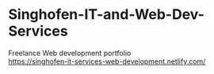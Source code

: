 # Singhofen-IT-and-Web-Dev-Services
Freelance Web development portfolio <br> 
https://singhofen-it-services-web-development.netlify.com/
